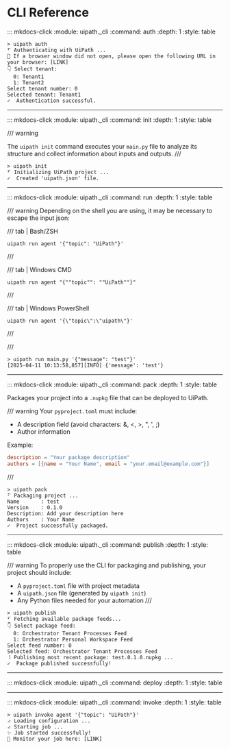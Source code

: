 # CLI Reference

::: mkdocs-click
    :module: uipath._cli
    :command: auth
    :depth: 1
    :style: table

<!-- termynal -->

```shell
> uipath auth
⠋ Authenticating with UiPath ...
🔗 If a browser window did not open, please open the following URL in your browser: [LINK]
👇 Select tenant:
  0: Tenant1
  1: Tenant2
Select tenant number: 0
Selected tenant: Tenant1
✓  Authentication successful.
```
---

::: mkdocs-click
    :module: uipath._cli
    :command: init
    :depth: 1
    :style: table

/// warning

The `uipath init` command executes your `main.py` file to analyze its structure and collect information about inputs and outputs.
///

<!-- termynal -->
```shell
> uipath init
⠋ Initializing UiPath project ...
✓  Created 'uipath.json' file.
```
---

::: mkdocs-click
    :module: uipath._cli
    :command: run
    :depth: 1
    :style: table

/// warning
Depending on the shell you are using, it may be necessary to escape the input json:

/// tab | Bash/ZSH
```console
uipath run agent '{"topic": "UiPath"}'
```
///

/// tab | Windows CMD
```console
uipath run agent "{""topic"": ""UiPath""}"
```
///

/// tab | Windows PowerShell
```console
uipath run agent '{\"topic\":\"uipath\"}'
```
///

///

<!-- termynal -->

```shell
> uipath run main.py '{"message": "test"}'
[2025-04-11 10:13:58,857][INFO] {'message': 'test'}
```
---

::: mkdocs-click
    :module: uipath._cli
    :command: pack
    :depth: 1
    :style: table

Packages your project into a `.nupkg` file that can be deployed to UiPath.

/// warning
Your `pyproject.toml` must include:

-   A description field (avoid characters: &, <, >, ", ', ;)
-   Author information

Example:

```toml
description = "Your package description"
authors = [{name = "Your Name", email = "your.email@example.com"}]
```
///

<!-- termynal -->
```shell
> uipath pack
⠋ Packaging project ...
Name       : test
Version    : 0.1.0
Description: Add your description here
Authors    : Your Name
✓  Project successfully packaged.
```
---

::: mkdocs-click
    :module: uipath._cli
    :command: publish
    :depth: 1
    :style: table

/// warning
To properly use the CLI for packaging and publishing, your project should include:

-   A `pyproject.toml` file with project metadata
-   A `uipath.json` file (generated by `uipath init`)
-   Any Python files needed for your automation
///

<!-- termynal -->

```shell
> uipath publish
⠋ Fetching available package feeds...
👇 Select package feed:
  0: Orchestrator Tenant Processes Feed
  1: Orchestrator Personal Workspace Feed
Select feed number: 0
Selected feed: Orchestrator Tenant Processes Feed
⠸ Publishing most recent package: test.0.1.0.nupkg ...
✓  Package published successfully!
```
---

::: mkdocs-click
    :module: uipath._cli
    :command: deploy
    :depth: 1
    :style: table

---

::: mkdocs-click
    :module: uipath._cli
    :command: invoke
    :depth: 1
    :style: table

<!-- termynal -->

```shell
> uipath invoke agent '{"topic": "UiPath"}'
⠴ Loading configuration ...
⠴ Starting job ...
✨ Job started successfully!
🔗 Monitor your job here: [LINK]
```